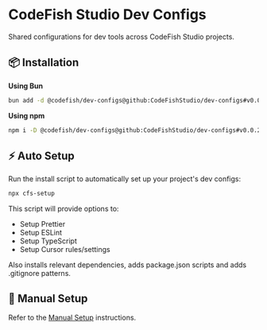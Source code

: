 # CodeFish Studio Dev Configs

Shared configurations for dev tools across CodeFish Studio projects.

## 📦 Installation

**Using Bun**

```bash
bun add -d @codefish/dev-configs@github:CodeFishStudio/dev-configs#v0.0.22
```

**Using npm**

```bash
npm i -D @codefish/dev-configs@github:CodeFishStudio/dev-configs#v0.0.22
```

## ⚡ Auto Setup

Run the install script to automatically set up your project's dev configs:

```bash
npx cfs-setup
```

This script will provide options to:

- Setup Prettier
- Setup ESLint
- Setup TypeScript
- Setup Cursor rules/settings

Also installs relevant dependencies, adds package.json scripts and adds .gitignore patterns.

## 🔧 Manual Setup

Refer to the [Manual Setup](./docs/MANUAL_SETUP.md) instructions.
